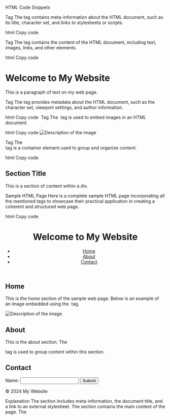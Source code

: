 HTML Code Snippets
<head> Tag
The <head> tag contains meta-information about the HTML document, such as its title, character set, and links to stylesheets or scripts.

html
Copy code
<head>
  <meta charset="UTF-8">
  <meta name="viewport" content="width=device-width, initial-scale=1.0">
  <title>Sample Page</title>
  <link rel="stylesheet" href="styles.css">
</head>
<body> Tag
The <body> tag contains the content of the HTML document, including text, images, links, and other elements.

html
Copy code
<body>
  <h1>Welcome to My Website</h1>
  <p>This is a paragraph of text on my web page.</p>
</body>
<title> Tag
The <title> tag sets the title of the HTML document, which is displayed in the browser's title bar or tab.

html
Copy code
<title>Sample Page</title>
<meta> Tag
The <meta> tag provides metadata about the HTML document, such as the character set, viewport settings, and author information.

html
Copy code
<meta charset="UTF-8">
<meta name="viewport" content="width=device-width, initial-scale=1.0">
<img> Tag
The <img> tag is used to embed images in an HTML document.

html
Copy code
<img src="image.jpg" alt="Description of the image">
<div> Tag
The <div> tag is a container element used to group and organize content.

html
Copy code
<div class="container">
  <h2>Section Title</h2>
  <p>This is a section of content within a div.</p>
</div>
Sample HTML Page
Here is a complete sample HTML page incorporating all the mentioned tags to showcase their practical application in creating a coherent and structured web page.

html
Copy code
<!DOCTYPE html>
<html lang="en">
<head>
  <meta charset="UTF-8">
  <meta name="viewport" content="width=device-width, initial-scale=1.0">
  <meta name="description" content="This is a sample web page to demonstrate HTML tags">
  <title>Sample Page</title>
  <link rel="stylesheet" href="styles.css">
</head>
<body>
  <header>
    <h1>Welcome to My Website</h1>
    <nav>
      <ul>
        <li><a href="#home">Home</a></li>
        <li><a href="#about">About</a></li>
        <li><a href="#contact">Contact</a></li>
      </ul>
    </nav>
  </header>
  <main>
    <section id="home">
      <div class="container">
        <h2>Home</h2>
        <p>This is the home section of the sample web page. Below is an example of an image embedded using the <img> tag.</p>
        <img src="image.jpg" alt="Description of the image">
      </div>
    </section>
    <section id="about">
      <div class="container">
        <h2>About</h2>
        <p>This is the about section. The <div> tag is used to group content within this section.</p>
      </div>
    </section>
    <section id="contact">
      <div class="container">
        <h2>Contact</h2>
        <form action="/submit" method="post">
          <label for="name">Name:</label>
          <input type="text" id="name" name="name">
          <button type="submit">Submit</button>
        </form>
      </div>
    </section>
  </main>
  <footer>
    <p>&copy; 2024 My Website</p>
  </footer>
</body>
</html>
Explanation
The <head> section includes meta-information, the document title, and a link to an external stylesheet.
The <body> section contains the main content of the page.
The <title> tag sets the title of the page, which appears in the browser tab.
The <meta> tags provide character encoding and viewport settings.
The <img> tag embeds an image within the home section.
The <div> tags are used to group content within each section, making the page more organized and easier to style
